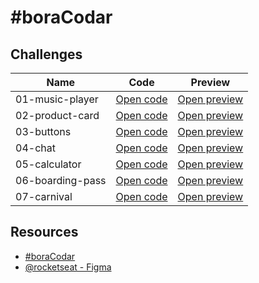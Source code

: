 # #boraCodar

## Challenges

| Name | Code | Preview |
| --- | --- | --- |
| 01-music-player | [Open code](https://github.com/felipeog/bora-codar/tree/main/challenges/01-music-player) | [Open preview](https://fog-bc-music-player.netlify.app) |
| 02-product-card | [Open code](https://github.com/felipeog/bora-codar/tree/main/challenges/02-product-card) | [Open preview](https://fog-bc-product-card.netlify.app) |
| 03-buttons | [Open code](https://github.com/felipeog/bora-codar/tree/main/challenges/03-buttons) | [Open preview](https://fog-bc-buttons.netlify.app) |
| 04-chat | [Open code](https://github.com/felipeog/bora-codar/tree/main/challenges/04-chat) | [Open preview](https://fog-bc-chat.fly.dev) |
| 05-calculator | [Open code](https://github.com/felipeog/bora-codar/tree/main/challenges/05-calculator) | [Open preview](https://fog-bc-calculator.netlify.app) |
| 06-boarding-pass | [Open code](https://github.com/felipeog/bora-codar/tree/main/challenges/06-boarding-pass) | [Open preview](https://fog-bc-boarding-pass.netlify.app) |
| 07-carnival | [Open code](https://github.com/felipeog/bora-codar/tree/main/challenges/07-carnival) | [Open preview](https://fog-bc-carnival.netlify.app) |

## Resources

- [#boraCodar](https://boracodar.dev)
- [@rocketseat - Figma](https://www.figma.com/@rocketseat)
